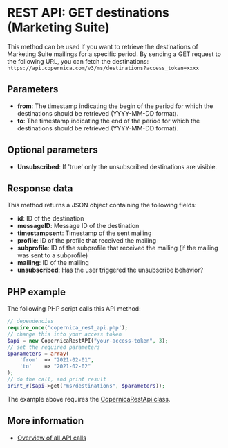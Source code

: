 # REST API: GET destinations (Marketing Suite)
This method can be used if you want to retrieve the destinations of Marketing Suite mailings for a specific period. By sending a GET request to the following URL,
you can fetch the destinations:
`https://api.copernica.com/v3/ms/destinations?access_token=xxxx`

## Parameters
* **from**: The timestamp indicating the begin of the period for which the destinations should be retrieved (YYYY-MM-DD format).
* **to**: The timestamp indicating the end of the period for which the destinations should be retrieved (YYYY-MM-DD format).

## Optional parameters
* **Unsubscribed**: If 'true' only the unsubscribed destinations are visible.

## Response data
This method returns a JSON object containing the following fields:
* **id**: ID of the destination
* **messageID**: Message ID of the destination
* **timestampsent**: Timestamp of the sent mailing
* **profile**: ID of the profile that received the mailing
* **subprofile**: ID of the subprofile that received the mailing (if the mailing was sent to a subprofile)
* **mailing**: ID of the mailing
* **unsubscribed**: Has the user triggered the unsubscribe behavior?

## PHP example
The following PHP script calls this API method:
```php
// dependencies
require_once('copernica_rest_api.php');
// change this into your access token
$api = new CopernicaRestAPI("your-access-token", 3);
// set the required parameters
$parameters = array(
    'from'  => "2021-02-01",
    'to'    => "2021-02-02"
);
// do the call, and print result
print_r($api->get("ms/destinations", $parameters));
```
The example above requires the [CopernicaRestApi class](rest-php).

## More information
* [Overview of all API calls](./rest-api.md)
